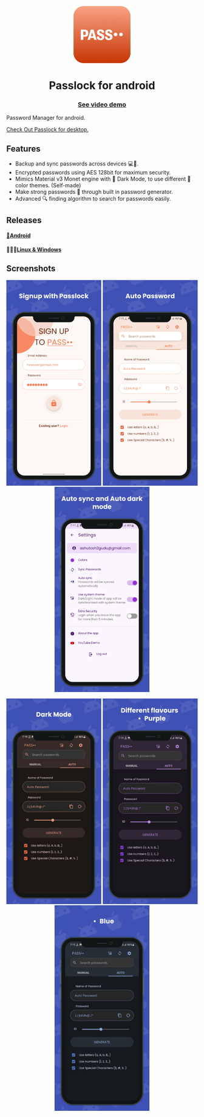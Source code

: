 <p align="center">
    <img src="./assets/pass.png" height="150px" width="150px" />
</p>

<h1 align="center">
    Passlock for android
</h1> 

<h3 align="center">
    <a href="https://www.youtube.com/watch?v=EOkMDc5mZWI">
        See video demo
    </a>
</h3> 

Password Manager for android.
<p align="left">
    <a href="https://github.com/AM-ash-OR-AM-I/PasslockDesktop">
        Check Out Passlock for desktop.
    </a>
</p>

## Features
* Backup and sync passwords across devices 💻📱.
* Encrypted passwords using AES 128bit for maximum security.
* Mimics Material v3 Monet engine with 🌙 Dark Mode, to use different 🎨 color themes. (Self-made)
* Make strong passwords 🔑 through built in password generator.
* Advanced 🔍 finding algorithm to search for passwords easily.

## Releases
#### <a href="https://github.com/AM-ash-OR-AM-I/Passlock">📱Android</a>
#### 🧑🏻‍💻<a href="https://github.com/AM-ash-OR-AM-I/PasslockDesktop/releases">Linux & Windows</a>

## Screenshots

<p align="center">
    <img src="./screenshots/1.png" width = "250px"/>
    <img src="./screenshots/2.png" width = "250px"/>
    <img src="./screenshots/3.png" width = "250px"/>
</p>
<p align="center">
    <img src="./screenshots/4.png" width = "250px"/>
    <img src="./screenshots/5.png" width = "250px"/>
    <img src="./screenshots/6.png" width = "250px"/>
</p>
